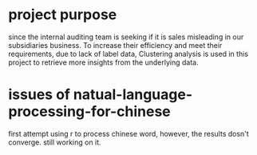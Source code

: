# project purpose
since the internal auditing team is seeking if it is sales misleading in our subsidiaries business. To increase their efficiency and meet their requirements, due to lack of label data, Clustering analysis is used in this project to retrieve more insights from the underlying data.

# issues of natual-language-processing-for-chinese
first attempt using r to process chinese word, however, the results dosn't converge. still working on it.
